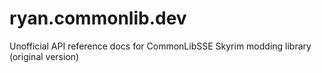 # ryan.commonlib.dev
Unofficial API reference docs for CommonLibSSE Skyrim modding library (original version) 
